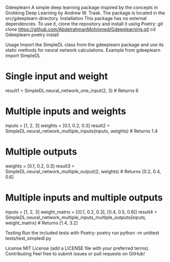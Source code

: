 Gdeeplearn
A simple deep learning package inspired by the concepts in Grokking Deep Learning by Andrew W. Trask. The package is located in the src/gdeeplearn directory.
Installation
This package has no external dependencies. To use it, clone the repository and install it using Poetry:
git clone https://github.com/AbdelrahmanMohmmed/Gdeeplearning.git
cd Gdeeplearn
poetry install

Usage
Import the SimpleDL class from the gdeeplearn package and use its static methods for neural network calculations.
Example
from gdeeplearn import SimpleDL

# Single input and weight
result1 = SimpleDL.neural_network_one_input(2, 3)  # Returns 6

# Multiple inputs and weights
inputs = [1, 2, 3]
weights = [0.1, 0.2, 0.3]
result2 = SimpleDL.neural_network_multiple_inputs(inputs, weights)  # Returns 1.4

# Multiple outputs
weights = [0.1, 0.2, 0.3]
result3 = SimpleDL.neural_network_multiple_output(2, weights)  # Returns [0.2, 0.4, 0.6]

# Multiple inputs and multiple outputs
inputs = [1, 2, 3]
weight_matrix = [[0.1, 0.2, 0.3], [0.4, 0.5, 0.6]]
result4 = SimpleDL.neural_network_multiple_inputs_multiple_outputs(inputs, weight_matrix)  # Returns [1.4, 3.2]

Testing
Run the included tests with Poetry:
poetry run python -m unittest tests/test_simpledl.py

License
MIT License (add a LICENSE file with your preferred terms).
Contributing
Feel free to submit issues or pull requests on GitHub!
